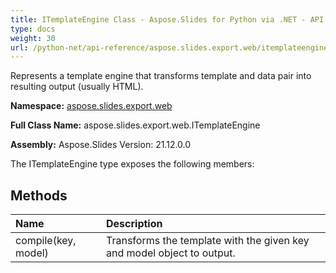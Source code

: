 ```yaml
---
title: ITemplateEngine Class - Aspose.Slides for Python via .NET - API Reference
type: docs
weight: 30
url: /python-net/api-reference/aspose.slides.export.web/itemplateengine/
---
```


Represents a template engine that transforms template and data pair into resulting output (usually HTML).

**Namespace:** [aspose.slides.export.web](/python-net/api-reference/aspose.slides.export.web/)

**Full Class Name:** aspose.slides.export.web.ITemplateEngine

**Assembly:**  Aspose.Slides Version: 21.12.0.0

The ITemplateEngine type exposes the following members:
## **Methods**
|**Name**|**Description**|
| :- | :- |
|compile(key, model)|Transforms the template with the given key and model object to output.|
